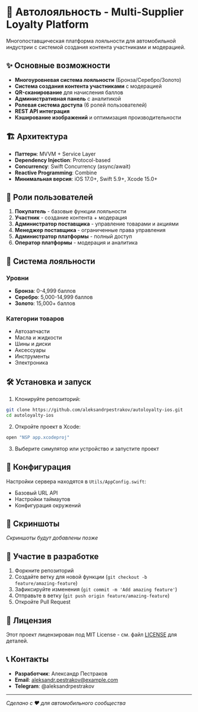 # 🚗 Автолояльность - Multi-Supplier Loyalty Platform

Многопоставщическая платформа лояльности для автомобильной индустрии с системой создания контента участниками и модерацией.

## ✨ Основные возможности

- **Многоуровневая система лояльности** (Бронза/Серебро/Золото)
- **Система создания контента участниками** с модерацией
- **QR-сканирование** для начисления баллов
- **Административная панель** с аналитикой
- **Ролевая система доступа** (6 ролей пользователей)
- **REST API интеграция**
- **Кэширование изображений** и оптимизация производительности

## 🏗️ Архитектура

- **Паттерн**: MVVM + Service Layer
- **Dependency Injection**: Protocol-based
- **Concurrency**: Swift Concurrency (async/await)
- **Reactive Programming**: Combine
- **Минимальная версия**: iOS 17.0+, Swift 5.9+, Xcode 15.0+

## 👥 Роли пользователей

1. **Покупатель** - базовые функции лояльности
2. **Участник** - создание контента + модерация
3. **Администратор поставщика** - управление товарами и акциями
4. **Менеджер поставщика** - ограниченные права управления
5. **Администратор платформы** - полный доступ
6. **Оператор платформы** - модерация и аналитика

## 🎯 Система лояльности

### Уровни
- **Бронза**: 0-4,999 баллов
- **Серебро**: 5,000-14,999 баллов  
- **Золото**: 15,000+ баллов

### Категории товаров
- Автозапчасти
- Масла и жидкости
- Шины и диски
- Аксессуары
- Инструменты
- Электроника

## 🛠️ Установка и запуск

1. Клонируйте репозиторий:
```bash
git clone https://github.com/aleksandrpestrakov/autoloyalty-ios.git
cd autoloyalty-ios
```

2. Откройте проект в Xcode:
```bash
open "NSP app.xcodeproj"
```

3. Выберите симулятор или устройство и запустите проект

## 🔧 Конфигурация

Настройки сервера находятся в `Utils/AppConfig.swift`:
- Базовый URL API
- Настройки таймаутов
- Конфигурация окружений

## 📱 Скриншоты

*Скриншоты будут добавлены позже*

## 🤝 Участие в разработке

1. Форкните репозиторий
2. Создайте ветку для новой функции (`git checkout -b feature/amazing-feature`)
3. Зафиксируйте изменения (`git commit -m 'Add amazing feature'`)
4. Отправьте в ветку (`git push origin feature/amazing-feature`)
5. Откройте Pull Request

## 📄 Лицензия

Этот проект лицензирован под MIT License - см. файл [LICENSE](LICENSE) для деталей.

## 📞 Контакты

- **Разработчик**: Александр Пестраков
- **Email**: aleksandr.pestrakov@example.com
- **Telegram**: @aleksandrpestrakov

---

*Сделано с ❤️ для автомобильного сообщества*